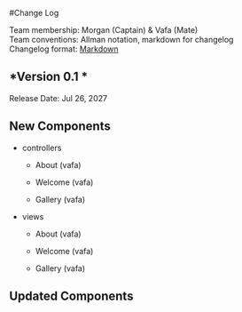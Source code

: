 #Change Log

Team membership:  Morgan (Captain) & Vafa (Mate)  
Team conventions: Allman notation, markdown for changelog  
Changelog format: [Markdown](https://github.com/adam-p/markdown-here/wiki/Markdown-Cheatsheet) 

## *Version 0.1 *

Release Date: Jul 26, 2027

## New Components

-   controllers

    -   About (vafa)

    -   Welcome (vafa)

    -   Gallery (vafa)

-   views

    -   About (vafa)

    -   Welcome (vafa)

    -   Gallery (vafa)   
 
## Updated Components
